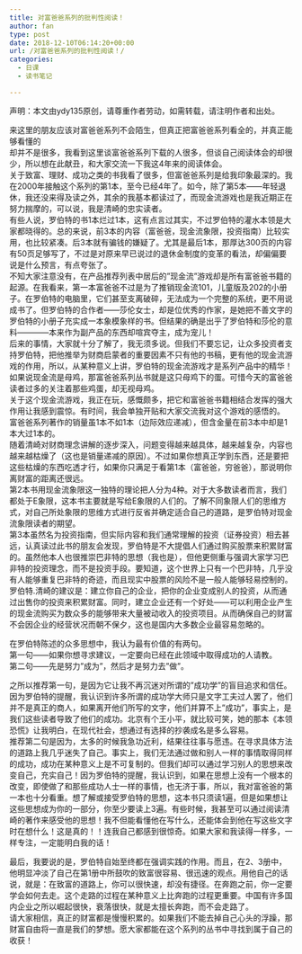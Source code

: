 ```yaml
---
title: 对富爸爸系列的批判性阅读！
author: fan
type: post
date: 2018-12-10T06:14:20+00:00
url: /对富爸爸系列的批判性阅读！/
categories:
  - 日课
  - 读书笔记

---
```

声明：本文由ydy135原创，请尊重作者劳动，如需转载，请注明作者和出处。&nbsp;

来这里的朋友应该对富爸爸系列不会陌生，但真正把富爸爸系列看全的，并真正能够看懂的   
却并不是很多，我看到这里谈富爸爸系列下载的人很多，但谈自己阅读体会的却很少，所以想在此献丑，和大家交流一下我这4年来的阅读体会。   
关于致富、理财、成功之类的书我看了很多，但富爸爸系列是给我印象最深的。我在2000年接触这个系列的第1本，至今已经4年了。如今，除了第5本——年轻退休，我还没来得及读之外，其余的我基本都读过了，而现金流游戏也是我近期正在努力揣摩的，可以说，我是清崎的忠实读者。   
有些人说，罗伯特的书1本烂过1本，这有点言过其实，不过罗伯特的灌水本领是大家都晓得的。总的来说，前3本的内容（富爸爸，现金流象限，投资指南）比较实用，也比较紧凑。后3本就有骗钱的嫌疑了。尤其是最后1本，那厚达300页的内容有50页足够写了，不过是对原来早已说过的退休金制度的变革的看法，却偏偏要说是什么预言，有点夸张了。   
不知大家注意没有，在产品推荐列表中居后的&#8221;现金流&#8221;游戏却是所有富爸爸书籍的起源。在我看来，第一本富爸爸不过是为了推销现金流101，儿童版及202的小册子。在罗伯特的电脑里，它们甚至支离破碎，无法成为一个完整的系统，更不用说成书了。但罗伯特的合作者——莎伦女士，却是位优秀的作家，是她把不善文字的罗伯特的小册子充实成一本象模象样的书。但结果的确是出乎了罗伯特和莎伦的意料————本来作为副产品的东西却喧宾夺主，成为宠儿！   
后来的事情，大家就十分了解了，我无须多说。但我们不要忘记，让众多投资者支持罗伯特，把他推举为财商启蒙者的重要因素不只有他的书稿，更有他的现金流游戏的作用，所以，从某种意义上讲，罗伯特的现金流游戏才是系列产品中的精华！如果说现金流是母鸡，那富爸爸系列丛书就是这只母鸡下的蛋。可惜今天的富爸爸读者过多的关注着那些鸡蛋，却无视母鸡。   
关于这个现金流游戏，我正在玩，感慨颇多，把它和富爸爸书籍相结合发挥的强大作用让我感到震惊。有时间，我会单独开贴和大家交流我对这个游戏的感悟的。   
富爸爸系列著作的销量虽1本不如1本（边际效应递减），但含金量在前3本中却是1本大过1本的。   
随着清崎对财商理念讲解的逐步深入，问题变得越来越具体，越来越复杂，内容也越来越枯燥了（这也是销量递减的原因）。不过如果你想真正学到东西，还是要把这些枯燥的东西吃透才行，如果你只满足于看第1本（富爸爸，穷爸爸），那说明你离财富的距离还很远。   
第2本书用现金流象限这一独特的理论把人分为4种。对于大多数读者而言，我们都处于E象限，这本书主要就是写给E象限的人们的。了解不同象限人们的思维方式，对自己所处象限的思维方式进行反省并确定适合自己的道路，是罗伯特对现金流象限读者的期望。   
第3本虽然名为投资指南，但实际内容和我们通常理解的投资（证券投资）相去甚远，认真读过此书的朋友会发现，罗伯特是不大提倡人们通过购买股票来积累财富的。虽然他本人也很推崇巴非特的思想（我也是），但他更侧重与强调大家学习巴非特的投资理念，而不是投资手段。要知道，这个世界上只有一个巴非特，几乎没有人能够重复巴非特的奇迹，而且现实中股票的风险不是一般人能够轻易控制的。罗伯特.清崎的建议是：建立你自己的企业，把你的企业变成别人的投资，从而通过出售你的投资来积累财富。同时，建立企业还有一个好处——可以利用企业产生的现金流购买为数众多的能够带来大量被动收入的投资项目。从而确保自己的财富不会因企业的经营状况而朝不保夕，这也是国内大多数企业最容易忽略的。 

在罗伯特陈述的众多思想中，我认为最有价值的有两句。&nbsp;  
第一句——如果你想寻求建议，一定要向已经在此领域中取得成功的人请教。&nbsp;  
第二句——先是努力&#8221;成为&#8221;，然后才是努力去&#8221;做&#8221;。&nbsp;

之所以推荐第一句，是因为它让我不再沉迷对所谓的&#8221;成功学&#8221;的盲目追求和信任。因为罗伯特的提醒，我认识到许多所谓的成功学大师只是文字工夫过人罢了，他们并不是真正的商人，如果离开他们所写的文字，他们并算不上&#8221;成功&#8221;，事实上，是我们这些读者导致了他们的成功。北京有个王小平，就比较可笑，她的那本《本领恐慌》让我明白，在现代社会，想通过有选择的抄袭成名是多么容易。&nbsp;  
推荐第二句是因为，太多的时候我急功近利，结果往往事与愿违。在寻求具体方法的道路上我几乎迷失了自己。事实上，我们无法通过做和别人一样的事情取得同样的成功，成功在某种意义上是不可复制的。但我们却可以通过学习别人的思想来改变自己，充实自己！因为罗伯特的提醒，我认识到，如果在思想上没有一个根本的改变，即使做了和那些成功人士一样的事情，也无济于事，所以，我对富爸爸的第一本也十分看重。想了解或接受罗伯特的思想，这本书只须读1遍，但是如果想让这些思想成为你的一部分，你至少要读上3遍。有些时候，我甚至可以通过阅读清崎的著作来感受他的思想！我不但能看懂他在写什么，还能体会到他在写这些文字时在想什么！这是真的！！连我自己都感到很惊奇。如果大家和我读得一样多，一样专注，一定能明白我的话！&nbsp;

最后，我要说的是，罗伯特自始至终都在强调实践的作用。而且，在2、3册中，他明显冲淡了自己在第1册中所鼓吹的致富很容易、很迅速的观点。用他自己的话说，就是：在致富的道路上，你可以很快速，却没有捷径。在奔跑之前，你一定要学会如何去走。这个走路的过程在某种意义上比奔跑的过程更重要。中国有许多国内企业之所以崛起很快，衰落很快，就是太擅长奔跑，而不会走路了。&nbsp;  
请大家相信，真正的财富都是慢慢积累的。如果我们不能去掉自己心头的浮躁，那财富自由将一直是我们的梦想。愿大家都能在这个系列的丛书中寻找到属于自己的收获！